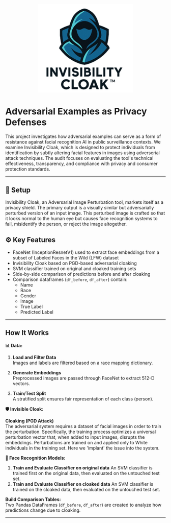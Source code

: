 <p align="center">
  <img src="invisibility_cloak.jpg" alt="Invisibility Cloak" width="300"/>
</p>

# Adversarial Examples as Privacy Defenses

This project investigates how adversarial examples can serve as a form of resistance against facial recognition AI in public surveillance contexts. 
We examine Invisibility Cloak, which is designed to protect individuals from identification by subtly altering facial features in images using adverserial attack techniques. 
The audit focuses on evaluating the tool's technical effectiveness, transparency, and compliance with privacy and consumer protection standards.

---
## 📜 Setup
Invisibility Cloak, an Adversarial Image Perturbation tool, markets itself as a privacy shield. The primary output is a visually similar but adversarially perturbed version of an input image. This perturbed image is crafted so that it looks normal to the human eye but causes face recognition systems to fail, misidentify the person, or reject the image altogether.


## ⚙️ Key Features

- FaceNet (InceptionResnetV1) used to extract face embeddings from a subset of Labeled Faces in the Wild (LFW) dataset
- Invisibility Cloak based on PGD-based adversarial cloaking
- SVM classifier trained on original and cloaked training sets 
- Side-by-side comparison of predictions before and after cloaking
- Comparison dataframes (`df_before`, `df_after`) contain:
  - Name  
  - Race
  - Gender
  - Image  
  - True Label  
  - Predicted Label  

---

## How It Works

**📊 Data:**
1. **Load and Filter Data**  
   Images and labels are filtered based on a race mapping dictionary.

2. **Generate Embeddings**  
   Preprocessed images are passed through FaceNet to extract 512-D vectors.

3. **Train/Test Split**  
   A stratified split ensures fair representation of each class (person).



**🛡️ Invisible Cloak:**

**Cloaking (PGD Attack)**  
The adversarial system requires a dataset of facial images in order to train the perturbation. Specifically, the training process optimizes a universal perturbation vector that, when added to input images, disrupts the embeddings. Perturbations are trained on and applied only to White individuals in the training set. Here we 'implant' the issue into the system. 



**🤖 Face Recognition Models:** 
1.  **Train and Evaluate Classifier on original data**
    An SVM classifier is trained first on the original data, then evaluated on the untouched test set.
2.  **Train and Evaluate Classifier on cloaked data**
    An SVM classifier is trained on the cloaked data, then evaluated on the untouched test set.



**Build Comparison Tables:**  
Two Pandas DataFrames (`df_before`, `df_after`) are created to analyze how predictions change due to cloaking.

---
